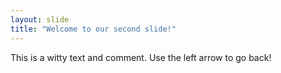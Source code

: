 ```yaml
---
layout: slide
title: "Welcome to our second slide!"
---
```

This is a witty text and comment.
Use the left arrow to go back!